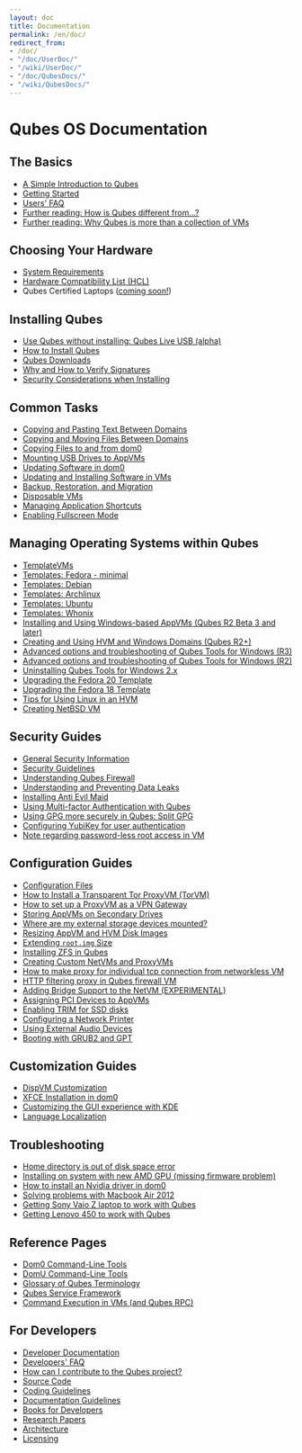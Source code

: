 ```yaml
---
layout: doc
title: Documentation
permalink: /en/doc/
redirect_from:
- /doc/
- "/doc/UserDoc/"
- "/wiki/UserDoc/"
- "/doc/QubesDocs/"
- "/wiki/QubesDocs/"
---
```


Qubes OS Documentation
======================

The Basics
----------
 *  [A Simple Introduction to Qubes](/en/intro/)
 *  [Getting Started](/en/doc/getting-started/)
 *  [Users' FAQ](/en/doc/user-faq/)
 *  [Further reading: How is Qubes different from...?](http://blog.invisiblethings.org/2012/09/12/how-is-qubes-os-different-from.html)
 *  [Further reading: Why Qubes is more than a collection of VMs](http://www.invisiblethingslab.com/resources/2014/Software_compartmentalization_vs_physical_separation.pdf)


Choosing Your Hardware
----------------------
 *  [System Requirements](/en/doc/system-requirements/)
 *  [Hardware Compatibility List (HCL)](/hcl)
 *  Qubes Certified Laptops ([coming soon!](https://twitter.com/Puri_sm/status/644963433293717504))


Installing Qubes
----------------
 *  [Use Qubes without installing: Qubes Live USB (alpha)](https://groups.google.com/d/msg/qubes-users/IQdCEpkooto/iyMh3LuzCAAJ)
 *  [How to Install Qubes](/en/doc/installation-guide/)
 *  [Qubes Downloads](/downloads/)
 *  [Why and How to Verify Signatures](/en/doc/verifying-signatures/)
 *  [Security Considerations when Installing](/en/doc/install-security/)


Common Tasks
------------
 *  [Copying and Pasting Text Between Domains](/en/doc/copy-paste/)
 *  [Copying and Moving Files Between Domains](/en/doc/copying-files/)
 *  [Copying Files to and from dom0](/en/doc/copy-to-dom-zero/)
 *  [Mounting USB Drives to AppVMs](/en/doc/stick-mounting/)
 *  [Updating Software in dom0](/en/doc/software-update-dom0/)
 *  [Updating and Installing Software in VMs](/en/doc/software-update-v-m/)
 *  [Backup, Restoration, and Migration](/en/doc/backup-restore/)
 *  [Disposable VMs](/en/doc/disposable-vms/)
 *  [Managing Application Shortcuts](/en/doc/managing-app-vm-shortcuts/)
 *  [Enabling Fullscreen Mode](/en/doc/full-screen-mode/)


Managing Operating Systems within Qubes
---------------------------------------
 *  [TemplateVMs](/en/doc/templates/)
 *  [Templates: Fedora - minimal](/en/doc/templates/fedora-minimal/)
 *  [Templates: Debian](/en/doc/templates/debian/)
 *  [Templates: Archlinux](/en/doc/templates/archlinux/)
 *  [Templates: Ubuntu](/en/doc/templates/ubuntu/)
 *  [Templates: Whonix](/en/doc/templates/whonix/)
 *  [Installing and Using Windows-based AppVMs (Qubes R2 Beta 3 and later)](/en/doc/windows-app-vms/)
 *  [Creating and Using HVM and Windows Domains (Qubes R2+)](/en/doc/hvm-create/)
 *  [Advanced options and troubleshooting of Qubes Tools for Windows (R3)](/en/doc/windows-tools3/)
 *  [Advanced options and troubleshooting of Qubes Tools for Windows (R2)](/en/doc/windows-tools2/)
 *  [Uninstalling Qubes Tools for Windows 2.x](/en/doc/uninstalling-windows-tools2/)
 *  [Upgrading the Fedora 20 Template](/en/doc/fedora-template-upgrade20/)
 *  [Upgrading the Fedora 18 Template](/en/doc/fedora-template-upgrade18/)
 *  [Tips for Using Linux in an HVM](/en/doc/linux-h-v-m-tips/)
 *  [Creating NetBSD VM](https://groups.google.com/group/qubes-devel/msg/4015c8900a813985)


Security Guides
---------------
 *  [General Security Information](/en/doc/qubes-security/)
 *  [Security Guidelines](/en/doc/security-guidelines/)
 *  [Understanding Qubes Firewall](/en/doc/qubes-firewall/)
 *  [Understanding and Preventing Data Leaks](/en/doc/data-leaks/)
 *  [Installing Anti Evil Maid](/en/doc/anti-evil-maid/)
 *  [Using Multi-factor Authentication with Qubes](/doc/Multi-factorAuthentication/)
 *  [Using GPG more securely in Qubes: Split GPG](/en/doc/split-gpg/)
 *  [Configuring YubiKey for user authentication](/doc/YubiKey/)
 *  [Note regarding password-less root access in VM](/en/doc/v-m-sudo/)


Configuration Guides
--------------------
 *  [Configuration Files](/en/doc/config-files/)
 *  [How to Install a Transparent Tor ProxyVM (TorVM)](/en/doc/tor-v-m/)
 *  [How to set up a ProxyVM as a VPN Gateway](/en/doc/v-p-n/)
 *  [Storing AppVMs on Secondary Drives](/en/doc/secondary-storage/)
 *  [Where are my external storage devices mounted?](/en/doc/external-device-mount-point/)
 *  [Resizing AppVM and HVM Disk Images](/en/doc/resize-disk-image/)
 *  [Extending `root.img` Size](/en/doc/resize-root-disk-image/)
 *  [Installing ZFS in Qubes](/en/doc/z-f-s/)
 *  [Creating Custom NetVMs and ProxyVMs](http://theinvisiblethings.blogspot.com/2011/09/playing-with-qubes-networking-for-fun.html)
 *  [How to make proxy for individual tcp connection from networkless VM](https://groups.google.com/group/qubes-devel/msg/4ca950ab6d7cd11a)
 *  [HTTP filtering proxy in Qubes firewall VM](https://groups.google.com/group/qubes-devel/browse_thread/thread/5252bc3f6ed4b43e/d881deb5afaa2a6c#39c95d63fccca12b)
 *  [Adding Bridge Support to the NetVM (EXPERIMENTAL)](/en/doc/network-bridge-support/)
 *  [Assigning PCI Devices to AppVMs](/en/doc/assigning-devices/)
 *  [Enabling TRIM for SSD disks](/en/doc/disk-t-r-i-m/)
 *  [Configuring a Network Printer](/en/doc/network-printer/)
 *  [Using External Audio Devices](/en/doc/external-audio/)
 *  [Booting with GRUB2 and GPT](https://groups.google.com/group/qubes-devel/browse_thread/thread/e4ac093cabd37d2b/d5090c20d92c4128#d5090c20d92c4128)


Customization Guides
--------------------
 *  [DispVM Customization](/en/doc/disp-v-m-customization/)
 *  [XFCE Installation in dom0](/en/doc/x-f-c-e/)
 *  [Customizing the GUI experience with KDE](https://groups.google.com/d/topic/qubes-users/KhfzF19NG1s/discussion)
 *  [Language Localization](/en/doc/language-localization/)


Troubleshooting
---------------
 *  [Home directory is out of disk space error](/en/doc/out-ofmemory/)
 *  [Installing on system with new AMD GPU (missing firmware problem)](https://groups.google.com/group/qubes-devel/browse_thread/thread/e27a57b0eda62f76)
 *  [How to install an Nvidia driver in dom0](/en/doc/install-nvidia-driver/)
 *  [Solving problems with Macbook Air 2012](https://groups.google.com/group/qubes-devel/browse_thread/thread/b8b0d819d2a4fc39/d50a72449107ab21#8a9268c09d105e69)
 *  [Getting Sony Vaio Z laptop to work with Qubes](/en/doc/sony-vaio-tinkering/)
 *  [Getting Lenovo 450 to work with Qubes](/en/doc/lenovo450-tinkering/)


Reference Pages
---------------
 *  [Dom0 Command-Line Tools](/en/doc/dom-zero-tools/)
 *  [DomU Command-Line Tools](/en/doc/vm-tools/)
 *  [Glossary of Qubes Terminology](/en/doc/glossary/)
 *  [Qubes Service Framework](/en/doc/qubes-service/)
 *  [Command Execution in VMs (and Qubes RPC)](/en/doc/qrexec/)


For Developers
--------------
 *  [Developer Documentation](/en/doc/system-doc/)
 *  [Developers' FAQ](/en/doc/devel-faq/)
 *  [How can I contribute to the Qubes project?](/en/doc/contributing-howto/)
 *  [Source Code](/en/doc/source-code/)
 *  [Coding Guidelines](/en/doc/coding-style/)
 *  [Documentation Guidelines](/en/doc/doc-guidelines/)
 *  [Books for Developers](/en/doc/devel-books/)
 *  [Research Papers](/en/doc/qubes-research/)
 *  [Architecture](/en/doc/qubes-architecture/)
 *  [Licensing](/en/doc/qubes-licensing/)
